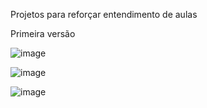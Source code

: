 Projetos para reforçar entendimento de aulas

Primeira versão

![image](https://github.com/user-attachments/assets/217a44a6-d1c1-483c-8544-a2ad3718ed93)

![image](https://github.com/user-attachments/assets/9b4d6b29-9e37-4117-8e2c-b5970bec9010)

![image](https://github.com/user-attachments/assets/4295d0f4-ea6b-41e0-9c8c-4052a1eb2f12)
